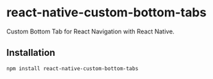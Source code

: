# react-native-custom-bottom-tabs

Custom Bottom Tab for React Navigation with React Native.

## Installation

```sh
npm install react-native-custom-bottom-tabs